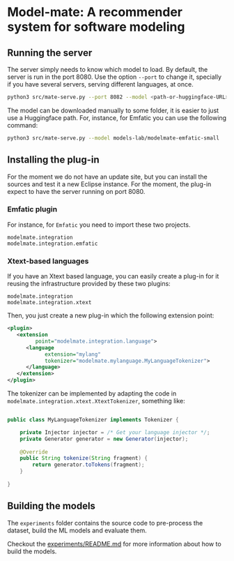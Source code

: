 

# Model-mate: A recommender system for software modeling

## Running the server

The server simply needs to know which model to load. 
By default, the server is run in the port 8080. 
Use the option `--port` to change it, specially if you have
several servers, serving different languages, at once.

```bash
python3 src/mate-serve.py --port 8082 --model <path-or-huggingface-URL>
```

The model can be downloaded manually to some folder, 
it is easier to just use a Huggingface path. For,
instance, for Emfatic you can use the following command:

```bash
python3 src/mate-serve.py --model models-lab/modelmate-emfatic-small 
```

## Installing the plug-in

For the moment we do not have an update site, but you can install the sources and test it a new Eclipse instance. For the moment, the plug-in expect to have the server running on port 8080.

### Emfatic plugin

For instance, for `Emfatic` you need to import these two projects.

```
modelmate.integration
modelmate.integration.emfatic
```

### Xtext-based languages

If you have an Xtext based language, you can easily create a plug-in for it reusing the infrastructure provided by these two plugins:

```
modelmate.integration
modelmate.integration.xtext
```

Then, you just create a new plug-in which the following extension point:

```xml
<plugin>
   <extension
         point="modelmate.integration.language">
      <language
            extension="mylang"
            tokenizer="modelmate.mylanguage.MyLanguageTokenizer">
      </language>
   </extension>
</plugin>

```

The tokenizer can be implemented by adapting the code in `modelmate.integration.xtext.XtextTokenizer`, something like:

```java

public class MyLanguageTokenizer implements Tokenizer {

	private Injector injector = /* Get your language injector */;
	private Generator generator = new Generator(injector);
	
	@Override
	public String tokenize(String fragment) {
		return generator.toTokens(fragment);
	}
	
}
```

## Building the models

The `experiments` folder contains the source code to pre-process the dataset,
build the ML models and evaluate them.

Checkout the [experiments/README.md](experiments/README.md) for more information about how to build the models.
